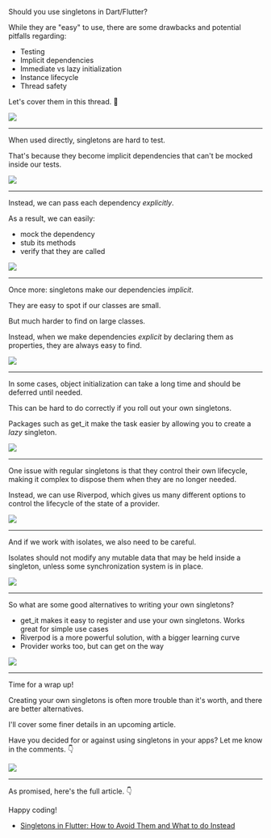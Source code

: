 Should you use singletons in Dart/Flutter?

While they are "easy" to use, there are some drawbacks and potential pitfalls regarding:

- Testing
- Implicit dependencies
- Immediate vs lazy initialization
- Instance lifecycle
- Thread safety

Let's cover them in this thread. 🧵

![](057.1-singletons-drawbacks.png)

---

When used directly, singletons are hard to test.

That's because they become implicit dependencies that can't be mocked inside our tests.

![](057.2-singletons-hard-to-test.png)

---

Instead, we can pass each dependency *explicitly*.

As a result, we can easily:

- mock the dependency
- stub its methods
- verify that they are called

![](057.3-dependency-injection.png)

---

Once more: singletons make our dependencies *implicit*.

They are easy to spot if our classes are small.

But much harder to find on large classes.

Instead, when we make dependencies *explicit* by declaring them as properties, they are always easy to find.

![](057.4-implicit-dependencies.png)

---

In some cases, object initialization can take a long time and should be deferred until needed.

This can be hard to do correctly if you roll out your own singletons.

Packages such as get_it make the task easier by allowing you to create a *lazy* singleton.

![](057.5-lazy-init.png)

----

One issue with regular singletons is that they control their own lifecycle, making it complex to dispose them when they are no longer needed.

Instead, we can use Riverpod, which gives us many different options to control the lifecycle of the state of a provider.

![](057.6-instance-lifecycle.png)

---

And if we work with isolates, we also need to be careful.

Isolates should not modify any mutable data that may be held inside a singleton, unless some synchronization system is in place.

![](057.7-isolates.png)

---

So what are some good alternatives to writing your own singletons?

- get_it makes it easy to register and use your own singletons. Works great for simple use cases
- Riverpod is a more powerful solution, with a bigger learning curve
- Provider works too, but can get on the way

![](057.8-alternatives.png)

---

Time for a wrap up!

Creating your own singletons is often more trouble than it's worth, and there are better alternatives.

I'll cover some finer details in an upcoming article.

Have you decided for or against using singletons in your apps? Let me know in the comments. 👇

![](057.1-singletons-drawbacks.png)

---

As promised, here's the full article. 👇

Happy coding!

- [Singletons in Flutter: How to Avoid Them and What to do Instead](https://codewithandrea.com/articles/flutter-singletons/)